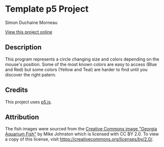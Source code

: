 # Template p5 Project

Simon Duchaine Morneau

[View this project online](https://github.com/Simon-cod/Cart-253/tree/main/Topics/Art-Jam-Assignment)

## Description

This program represents a circle changing size and colors depending on the mouse's position. 
Some of the most known colors are easy to access (Blue and Red) but some colors (Yellow and Teal) are harder to find until you discover the right patern.

## Credits

This project uses [p5.js](https://p5js.org).

## Attribution

The fish images were sourced from the [Creative Commons image "Georgia Aquarium Fish"](https://search.creativecommons.org/photos/96f6f770-eac1-488c-8abb-16bee7bcc874) by Mike Johnston which is licensed with CC BY 2.0. To view a copy of this license, visit https://creativecommons.org/licenses/by/2.0/.
